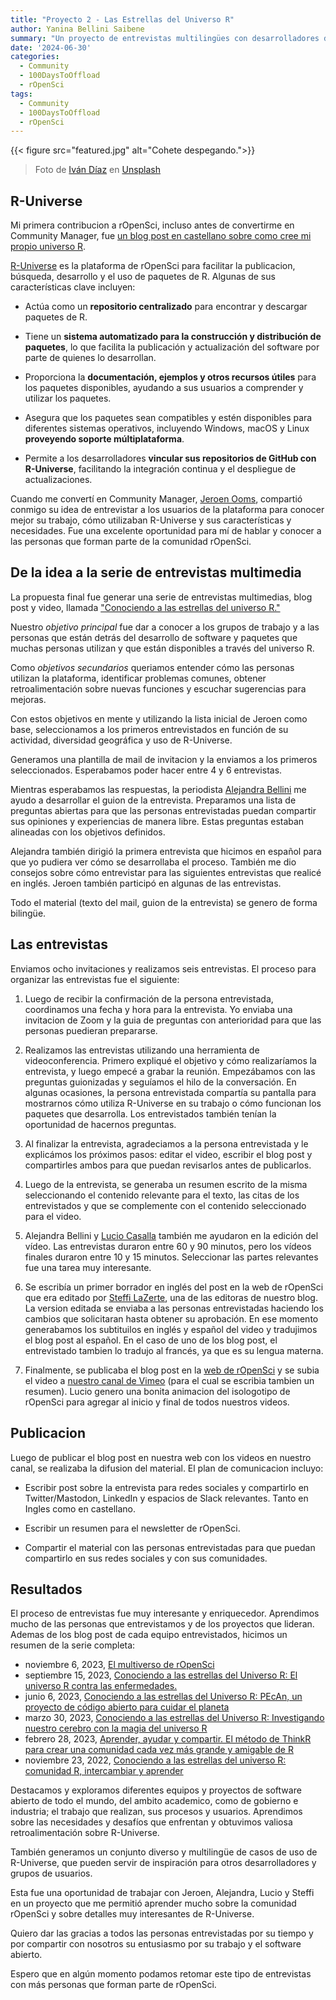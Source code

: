 ```yaml
---
title: "Proyecto 2 - Las Estrellas del Universo R"
author: Yanina Bellini Saibene
summary: "Un proyecto de entrevistas multilingües con desarrolladores del mundo académico, la industria y el gobierno, que utilizan R-Universe. En este articulo comparto detalles de cómo las organizamos, cómo ejecutamos el proyecto y qué resultados obtuvimos." 
date: '2024-06-30'
categories:
  - Community
  - 100DaysToOffload
  - rOpenSci
tags:
  - Community
  - 100DaysToOffload
  - rOpenSci
---
```


{{< figure src="featured.jpg" alt="Cohete despegando.">}}

> Foto de <a href="https://unsplash.com/es/@ivvndiaz?utm_content=creditCopyText&utm_medium=referral&utm_source=unsplash">Iván Díaz</a> en <a href="https://unsplash.com/es/fotos/avion-blanco-y-negro-volando-en-el-cielo-durante-el-dia-YOy-ek-aBR0?utm_content=creditCopyText&utm_medium=referral&utm_source=unsplash">Unsplash</a>
  

## R-Universe

Mi primera contribucion a rOpenSci, incluso antes de convertirme en Community Manager, fue [un blog post en castellano sobre como cree mi propio universo R](https://ropensci.org/es/blog/2021/09/21/creando-tu-r-universe/). 

[R-Universe](https://ropensci.org/r-universe/) es la plataforma de rOpenSci para facilitar la publicacion, búsqueda, desarrollo y el uso de paquetes de R. Algunas de sus características clave incluyen:

* Actúa como un **repositorio centralizado** para encontrar y descargar paquetes de R.

* Tiene un **sistema automatizado para la construcción y distribución de paquetes**, lo que facilita la publicación y actualización del software por parte de quienes lo desarrollan.

* Proporciona la **documentación, ejemplos y otros recursos útiles** para los paquetes disponibles, ayudando a sus usuarios a comprender y utilizar los paquetes.

* Asegura que los paquetes sean compatibles y estén disponibles para diferentes sistemas operativos, incluyendo Windows, macOS y Linux **proveyendo soporte múltiplataforma**. 

* Permite a los desarrolladores **vincular sus repositorios de GitHub con R-Universe**, facilitando la integración continua y el despliegue de actualizaciones.


Cuando me convertí en Community Manager, [Jeroen Ooms](https://ropensci.org/author/jeroen-ooms/), compartió conmigo su idea de entrevistar a los usuarios de la plataforma para conocer mejor su trabajo, cómo utilizaban R-Universe y sus características y necesidades. Fue una excelente oportunidad para mí de hablar y conocer a las personas que forman parte de la comunidad rOpenSci.

## De la idea a la serie de entrevistas multimedia

La propuesta final fue generar una serie de entrevistas multimedias, blog post y video, llamada ["Conociendo a las estrellas del universo R."](https://ropensci.org/es/tags/r-universe-stars/) 

Nuestro _objetivo principal_ fue dar a conocer a los grupos de trabajo y a las personas que están detrás del desarrollo de software y paquetes que muchas personas utilizan y que están disponibles a través del universo R. 

Como _objetivos secundarios_ queriamos entender cómo las personas utilizan la plataforma, identificar problemas comunes, obtener retroalimentación sobre nuevas funciones y escuchar sugerencias para mejoras. 

Con estos objetivos en mente y utilizando la lista inicial de Jeroen como base, seleccionamos a los primeros entrevistados en función de su actividad, diversidad geográfica y uso de R-Universe.

Generamos una plantilla de mail de invitacion y la enviamos a los primeros seleccionados. Esperabamos poder hacer entre 4 y 6 entrevistas. 

Mientras esperabamos las respuestas, la periodista [Alejandra Bellini](https://ropensci.org/es/author/alejandra-bellini/) me ayudo a desarrollar el guion de la entrevista. Preparamos una lista de preguntas abiertas para que las personas entrevistadas puedan compartir sus opiniones y experiencias de manera libre. Estas preguntas estaban alineadas con los objetivos definidos.

Alejandra también dirigió la primera entrevista que hicimos en español para que yo pudiera ver cómo se desarrollaba el proceso. También me dio consejos sobre cómo entrevistar para las siguientes entrevistas que realicé en inglés. Jeroen también participó en algunas de las entrevistas.

Todo el material (texto del mail, guion de la entrevista) se genero de forma bilingüe. 

## Las entrevistas

Enviamos ocho invitaciones y realizamos seis entrevistas. El proceso para organizar las entrevistas fue el siguiente:

1) Luego de recibir la confirmación de la persona entrevistada, coordinamos una fecha y hora para la entrevista.  Yo enviaba una invitacion de Zoom y la guia de preguntas con anterioridad para que las personas puedieran prepararse. 

2) Realizamos las entrevistas utilizando una herramienta de videoconferencia. Primero expliqué el objetivo y cómo realizaríamos la entrevista, y luego empecé a grabar la reunión. Empezábamos con las preguntas guionizadas y seguíamos el hilo de la conversación. En algunas ocasiones, la persona entrevistada compartía su pantalla para mostrarnos cómo utiliza R-Universe en su trabajo o cómo funcionan los paquetes que desarrolla. Los entrevistados también tenían la oportunidad de hacernos preguntas.

3) Al finalizar la entrevista, agradeciamos a la persona entrevistada y le explicámos los próximos pasos: editar el video, escribir el blog post y compartirles ambos para que puedan revisarlos antes de publicarlos. 

4) Luego de la entrevista, se generaba un resumen escrito de la misma seleccionando el contenido relevante para el texto, las citas de los entrevistados y que se complemente con el contenido seleccionado para el video. 

5) Alejandra Bellini y [Lucio Casalla](https://ropensci.org/es/author/lucio-casalla/) también me ayudaron en la edición del vídeo. Las entrevistas duraron entre 60 y 90 minutos, pero los vídeos finales duraron entre 10 y 15 minutos. Seleccionar las partes relevantes fue una tarea muy interesante.

6) Se escribía un primer borrador en inglés del post en la web de rOpenSci que era editado por [Steffi LaZerte](https://ropensci.org/author/steffi-lazerte/), una de las editoras de nuestro blog. La version editada se enviaba a las personas entrevistadas haciendo los cambios que solicitaran hasta obtener su aprobación. En ese momento generabamos los subtituilos en inglés y español del video y tradujimos el blog post al español.  En el caso de uno de los blog post, el entrevistado tambien lo tradujo al francés, ya que es su lengua materna. 

7) Finalmente, se publicaba el blog post en la [web de rOpenSci](https://ropensci.org/blog/) y se subia el video a [nuestro canal de Vimeo](https://vimeo.com/ropensci) (para el cual se escribia tambien un resumen). Lucio genero una bonita animacion del isologotipo de rOpenSci para agregar al inicio y final de todos nuestros videos.

## Publicacion

Luego de publicar el blog post en nuestra web con los videos en nuestro canal, se realizaba la difusion del material. El plan de comunicacion incluyo:

* Escribir post sobre la entrevista para redes sociales y compartirlo en Twitter/Mastodon, LinkedIn y espacios de Slack relevantes. Tanto en Ingles como en castellano.

* Escribir un resumen para el newsletter de rOpenSci.

* Compartir el material con las personas entrevistadas para que puedan compartirlo en sus redes sociales y con sus comunidades.

## Resultados

El proceso de entrevistas fue muy interesante y enriquecedor. Aprendimos mucho de las personas que entrevistamos y de los proyectos que lideran.  Ademas de los blog post de cada equipo entrevistados, hicimos un resumen de la serie completa:

* noviembre 6, 2023, [El multiverso de rOpenSci](https://ropensci.org/es/blog/2023/11/06/r-universe-stars-finale-es/)
* septiembre 15, 2023, [Conociendo a las estrellas del Universo R: El universo R contra las enfermedades.](https://ropensci.org/es/blog/2023/09/15/r-universe-stars-5-es/)
* junio 6, 2023, [Conociendo a las estrellas del Universo R: PEcAn, un proyecto de código abierto para cuidar el planeta](https://ropensci.org/es/blog/2023/06/06/r-universe-stars-4-es/)
* marzo 30, 2023, [Conociendo a las estrellas del Universo R: Investigando nuestro cerebro con la magia del universo R](https://ropensci.org/es/blog/2023/03/30/r-universe-stars-3-es/)
* febrero 28, 2023, [Aprender, ayudar y compartir. El método de ThinkR para crear una comunidad cada vez más grande y amigable de R](https://ropensci.org/es/blog/2023/02/28/r-universe-stars-2-es/)
* noviembre 23, 2022, [Conociendo a las estrellas del universo R: comunidad R, intercambiar y aprender](https://ropensci.org/es/blog/2022/11/23/r-universe-stars-1-es/)

Destacamos y exploramos diferentes equipos y proyectos de software abierto de todo el mundo, del ambito academico, como de gobierno e industria; el trabajo que realizan, sus procesos y usuarios. Aprendimos sobre las necesidades y desafíos que enfrentan y obtuvimos valiosa retroalimentación sobre R-Universe. 

También generamos un conjunto diverso y multilingüe de casos de uso de R-Universe, que pueden servir de inspiración para otros desarrolladores y grupos de usuarios.

Esta fue una oportunidad de trabajar con Jeroen, Alejandra, Lucio y Steffi en un proyecto que me permitió aprender mucho sobre la comunidad rOpenSci y sobre detalles muy interesantes de R-Universe.

Quiero dar las gracias a todos las personas entrevistadas por su tiempo y por compartir con nosotros su entusiasmo por su trabajo y el software abierto. 

Espero que en algún momento podamos retomar este tipo de entrevistas con más personas que forman parte de rOpenSci.